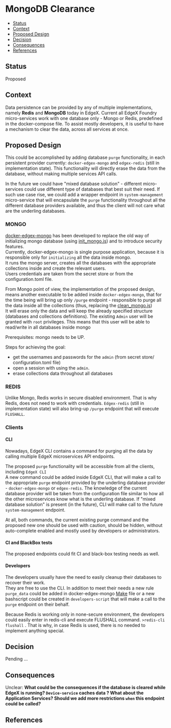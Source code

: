 # MongoDB Clearance

<!--ts-->

- [Status](#status)
- [Context](#context)
- [Proposed Design](#proposed-design)
- [Decision](#decision)
- [Consequences](#consequences)
- [References](#references)

<!--te-->

## Status

Proposed

## Context  
Data persistence can be provided by any of multiple implementations, namely **Redis** and **MongoDB** today in EdgeX.
Current all EdgeX Foundry micro-services work with one database only - Mongo or Redis, predefined in the docker-compose file. 
To assist mostly developers, it is useful to have a mechanism to clear the data, across all services at once.

## Proposed Design 
This could be accomplished by adding database `purge` functionality, in each persistent provider currently: `docker-edgex-mongo` and `edgex-redis` (still in implementation state).
This functionality will directly erase the data from the database, without making multiple services API calls.

In the future we could have "mixed database solution" - different micro-services could use different type of databases that best suit their need.
If such use case rise, we could add a wrapper endpoint in `system-management` micro-service that will encapsulate the `purge` functionality throughout all the different database providers available, and thus the client will not care what are the underling databases.

### MONGO
[docker-edgex-mongo](https://github.com/edgexfoundry/docker-edgex-mongo) has been developed to replace the old way of initializing mongo database (using [init_mongo.js](https://github.com/edgexfoundry/developer-scripts/blob/master/init_mongo.js)) and to introduce security features.  <br />
Currently, docker-edgex-mongo is single purpose application, because it is responsible only for `initializing` all the data inside mongo. <br />
It runs the mongo server, creates all the databases with the appropriate collections inside and create the relevant users.<br />
Users credentials are taken from the secret store or from the configuration.toml file.  

From Mongo point of view, the implementation of the proposed design, means another executable to be added inside `docker-edgex-mongo`, that for the time being will bring up only `/purge` endpoint - responsible to purge all the data inside all the collections (thus, replacing the [clean_mongo.js](https://github.com/edgexfoundry/developer-scripts/blob/master/clean_mongo.js)) <br />
It will erase only the data and will keep the already specified structure (databases and collections definitions).
The existing `Admin` user will be granted with `root` privileges. This means that this user will be able to read/write in all databases inside mongo

Prerequisites: mongo needs to be UP.

Steps for achieving the goal:
- get the usernames and passwords for the `admin` (from secret store/ configuration.toml file)
- open a session with using the `admin`.
- erase collections data throughout all databases

### REDIS
Unlike Mongo, Redis works in secure disabled environment. That is why Redis, does not need to work with credentials.
`Edgex-redis` (still in implementation state) will also bring-up `/purge` endpoint that will execute `FLUSHALL`. 

### Clients

#### CLI
Nowadays, EdgeX CLI contains a command for purging all the data by calling multiple EdgeX microservices API endpoints.

The proposed `purge` functionality will be accessible from all the clients, including `EdgeX CLI`<br />
A new command could be added inside EdgeX CLI, that will make a call to the appropriate `purge` endpoint provided by the underling database provider - `docker-edgex-mongo` or `edgex-redis`.
The knowledge of the current database provider will be taken from the configuration file similar to how all the other microservices know what is the underling database.
If "mixed database solution" is present (in the future), CLI will make call to the future `system-management` endpoint.

At all, both commands, the current existing purge command and the proposed new one should be used with caution, should be hidden, without auto-complete enabled and mostly used by developers or administrators.
  
#### CI and BlackBox tests
The proposed endpoints could fit CI and black-box testing needs as well.

#### Developers
The developers usually have the need to easily cleanup their databases to recover their work. <br />
They are free to use the CLI. In addition to meet their needs a new rule `purge_data` could be added in docker-edgex-mongo [Make](https://github.com/edgexfoundry/docker-edgex-mongo/blob/master/Makefile) file or a new bashscript could be created in `developers-script` that will make a call to the `purge` endpoint on their behalf. 

Because Redis is working only in none-secure environment, the developers could easily enter in redis-cli and execute FLUSHALL command. `>redis-cli flushall` . That is why, in case Redis is used, there is no needed to implement anything special.

## Decision

Pending ...

## Consequences
Unclear:  <b>What could be the consequences if the database is cleared while EdgeX is running? `Device-service` caches data ? What about the Application Services? Should we add more restrictions `when` this endpoint could be called? </b>

## References


